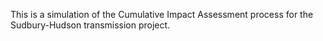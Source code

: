 This is a simulation of the Cumulative Impact Assessment process for the Sudbury-Hudson transmission project. 
